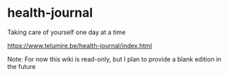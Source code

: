 # health-journal
Taking care of yourself one day at a time

https://www.telumire.be/health-journal/index.html

Note: For now this wiki is read-only, but I plan to provide a blank edition in the future
